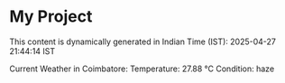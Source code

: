 # My Project

This content is dynamically generated in Indian Time (IST): 2025-04-27 21:44:14 IST


Current Weather in Coimbatore:
Temperature: 27.88 °C
Condition: haze
